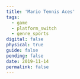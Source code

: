 ```yaml
---
title: 'Mario Tennis Aces'
tags:
  - game
  - platform_switch
  - genre_sports
digital: false
physical: true
guide: false
pending: false
date: 2019-11-14
permalink: false
---
```

